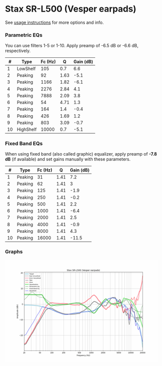 # Stax SR-L500 (Vesper earpads)
See [usage instructions](https://github.com/jaakkopasanen/AutoEq#usage) for more options and info.

### Parametric EQs
You can use filters 1-5 or 1-10. Apply preamp of -6.5 dB or -6.6 dB, respectively.

|   # | Type      |   Fc (Hz) |    Q |   Gain (dB) |
|-----|-----------|-----------|------|-------------|
|   1 | LowShelf  |       105 | 0.7  |         6.6 |
|   2 | Peaking   |        92 | 1.63 |        -5.1 |
|   3 | Peaking   |      1166 | 1.82 |        -6.1 |
|   4 | Peaking   |      2276 | 2.84 |         4.1 |
|   5 | Peaking   |      7888 | 2.09 |         3.8 |
|   6 | Peaking   |        54 | 4.71 |         1.3 |
|   7 | Peaking   |       164 | 1.4  |        -0.4 |
|   8 | Peaking   |       426 | 1.69 |         1.2 |
|   9 | Peaking   |       803 | 3.09 |        -0.7 |
|  10 | HighShelf |     10000 | 0.7  |        -5.1 |

### Fixed Band EQs
When using fixed band (also called graphic) equalizer, apply preamp of **-7.8 dB** (if available) and set gains manually with these parameters.

|   # | Type    |   Fc (Hz) |    Q |   Gain (dB) |
|-----|---------|-----------|------|-------------|
|   1 | Peaking |        31 | 1.41 |         7.2 |
|   2 | Peaking |        62 | 1.41 |         3   |
|   3 | Peaking |       125 | 1.41 |        -1.9 |
|   4 | Peaking |       250 | 1.41 |        -0.2 |
|   5 | Peaking |       500 | 1.41 |         2.2 |
|   6 | Peaking |      1000 | 1.41 |        -6.4 |
|   7 | Peaking |      2000 | 1.41 |         2.5 |
|   8 | Peaking |      4000 | 1.41 |        -0.9 |
|   9 | Peaking |      8000 | 1.41 |         4.3 |
|  10 | Peaking |     16000 | 1.41 |       -11.5 |

### Graphs
![](./Stax%20SR-L500%20(Vesper%20earpads).png)
